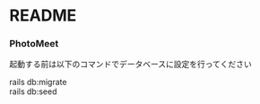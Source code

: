 # README

<h3>PhotoMeet</h3>


起動する前は以下のコマンドでデータベースに設定を行ってください

rails db:migrate <br>
rails db:seed
